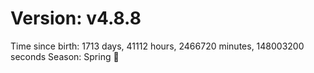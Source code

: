 # Version: v4.8.8
Time since birth: 1713 days, 41112 hours, 2466720 minutes, 148003200 seconds
Season: Spring 🌸
